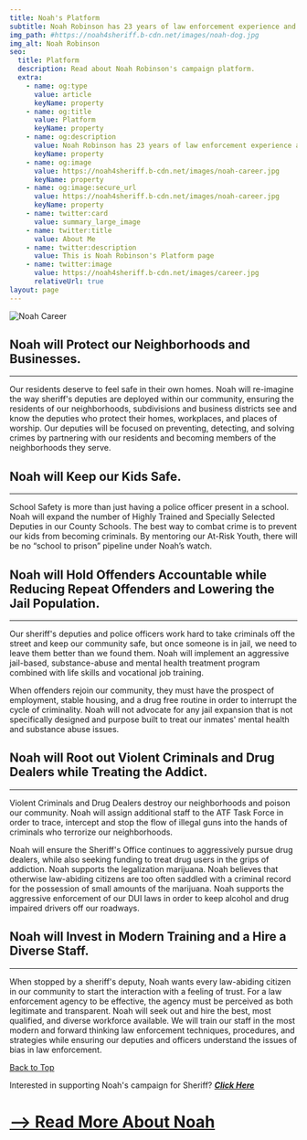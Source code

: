 ```yaml
---
title: Noah's Platform
subtitle: Noah Robinson has 23 years of law enforcement experience and has served as a field training officer, law enforcement instructor, internal affairs investigator, public information officer, grant writer, project manager, and human resources director.<br><br>Noah Robinson also served as the Chief Deputy Sheriff and second in command of the Sheriff's Office. Noah knows what it takes to successfully run a Sheriff’s Office, and his platform reflects his experience and expertise.
img_path: #https://noah4sheriff.b-cdn.net/images/noah-dog.jpg
img_alt: Noah Robinson
seo:
  title: Platform
  description: Read about Noah Robinson's campaign platform. 
  extra:
    - name: og:type
      value: article
      keyName: property
    - name: og:title
      value: Platform
      keyName: property
    - name: og:description
      value: Noah Robinson has 23 years of law enforcement experience and has served as a field training officer, law enforcement instructor, internal affairs investigator, public information officer, grant writer, project manager, and human resources director. Noah Robinson also served as the Chief Deputy Sheriff and second in command of the Sheriff's Office. Noah knows what it takes to successfully run a Sheriff’s Office, and his platform reflects his experience and expertise.
      keyName: property
    - name: og:image
      value: https://noah4sheriff.b-cdn.net/images/noah-career.jpg
      keyName: property
    - name: og:image:secure_url
      value: https://noah4sheriff.b-cdn.net/images/noah-career.jpg
      keyName: property
    - name: twitter:card
      value: summary_large_image
    - name: twitter:title
      value: About Me
    - name: twitter:description
      value: This is Noah Robinson's Platform page
    - name: twitter:image
      value: https://noah4sheriff.b-cdn.net/images/career.jpg
      relativeUrl: true
layout: page
---
```


![Noah Career](https://noah4sheriff.b-cdn.net/images/noah-career.jpg)

## Noah will Protect our Neighborhoods and Businesses.

---

Our residents deserve to feel safe in their own homes. Noah will re-imagine the way sheriff's deputies are deployed within our community, ensuring the residents of our neighborhoods, subdivisions and business districts see and know the deputies who protect their homes, workplaces, and places of worship. Our deputies will be focused on preventing, detecting, and solving crimes by partnering with our residents and becoming members of the neighborhoods they serve.

## Noah will Keep our Kids Safe.

---

School Safety is more than just having a police officer present in a school. Noah will expand the number of Highly Trained and Specially Selected Deputies in our County Schools. The best way to combat crime is to prevent our kids from becoming criminals. By mentoring our At-Risk Youth, there will be no “school to prison” pipeline under Noah’s watch.

## Noah will Hold Offenders Accountable while Reducing Repeat Offenders and Lowering the Jail Population.

---

Our sheriff's deputies and police officers work hard to take criminals off the street and keep our community safe, but once someone is in jail, we need to leave them better than we found them. Noah will implement an aggressive jail-based, substance-abuse and mental health treatment program combined with life skills and vocational job training.

When offenders rejoin our community, they must have the prospect of employment, stable housing, and a drug free routine in order to interrupt the cycle of criminality. Noah will not advocate for any jail expansion that is not specifically designed and purpose built to treat our inmates' mental health and substance abuse issues.

## Noah will Root out Violent Criminals and Drug Dealers while Treating the Addict.

---

Violent Criminals and Drug Dealers destroy our neighborhoods and poison our community. Noah will assign additional staff to the ATF Task Force in order to trace, intercept and stop the flow of illegal guns into the hands of criminals who terrorize our neighborhoods.

Noah will ensure the Sheriff's Office continues to aggressively pursue drug dealers, while also seeking funding to treat drug users in the grips of addiction. Noah supports the legalization marijuana. Noah believes that otherwise law-abiding citizens are too often saddled with a criminal record for the possession of small amounts of the marijuana. Noah supports the aggressive enforcement of our DUI laws in order to keep alcohol and drug impaired drivers off our roadways.

## Noah will Invest in Modern Training and a Hire a Diverse Staff.

---

When stopped by a sheriff's deputy, Noah wants every law-abiding citizen in our community to start the interaction with a feeling of trust. For a law enforcement agency to be effective, the agency must be perceived as both legitimate and transparent. Noah will seek out and hire the best, most qualified, and diverse workforce available. We will train our staff in the most modern and forward thinking law enforcement techniques, procedures, and strategies while ensuring our deputies and officers understand the issues of bias in law enforcement.

[Back to Top](#top)

Interested in supporting Noah's campaign for Sheriff? ***[Click Here](/join)***


# [--> Read More About Noah](/about)
